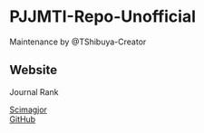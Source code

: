 # PJJMTI-Repo-Unofficial
Maintenance by @TShibuya-Creator
## Website
Journal Rank

[Scimagjor](www.scimagojr.com)\
[GitHub](https://github.com/ "Platform pengembangan perangkat lunak")
